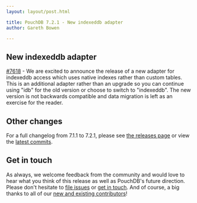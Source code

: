 ```yaml
---
layout: layout/post.html

title: PouchDB 7.2.1 - New indexeddb adapter
author: Gareth Bowen

---
```


## New indexeddb adapter

[#7618](https://github.com/pouchdb/pouchdb/issues/7618) - We are excited to announce the release of a new adapter for indexeddb access which uses native indexes rather than custom tables. This is an additional adapter rather than an upgrade so you can continue using "idb" for the old version or choose to switch to "indexeddb". The new version is not backwards compatible and data migration is left as an exercise for the reader.

## Other changes

For a full changelog from 7.1.1 to 7.2.1, please see [the releases page](https://github.com/pouchdb/pouchdb/releases) or view the [latest commits](https://github.com/pouchdb/pouchdb/compare/7.1.1...7.2.1).

## Get in touch

As always, we welcome feedback from the community and would love to hear what you think of this release as well as PouchDB's future direction. Please don't hesitate to [file issues](https://github.com/pouchdb/pouchdb/issues) or [get in touch](https://github.com/pouchdb/pouchdb/blob/master/CONTRIBUTING.md#get-in-touch). And of course, a big thanks to all of our [new and existing contributors](https://github.com/pouchdb/pouchdb/graphs/contributors)!
